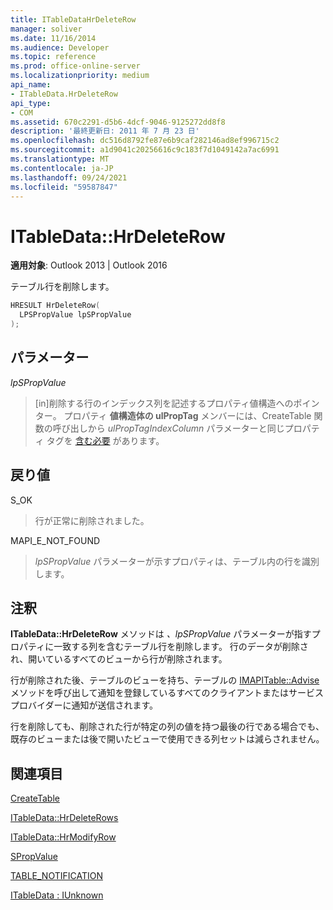 ```yaml
---
title: ITableDataHrDeleteRow
manager: soliver
ms.date: 11/16/2014
ms.audience: Developer
ms.topic: reference
ms.prod: office-online-server
ms.localizationpriority: medium
api_name:
- ITableData.HrDeleteRow
api_type:
- COM
ms.assetid: 670c2291-d5b6-4dcf-9046-9125272dd8f8
description: '最終更新日: 2011 年 7 月 23 日'
ms.openlocfilehash: dc516d8792fe87e6b9caf282146ad8ef996715c2
ms.sourcegitcommit: a1d9041c20256616c9c183f7d1049142a7ac6991
ms.translationtype: MT
ms.contentlocale: ja-JP
ms.lasthandoff: 09/24/2021
ms.locfileid: "59587847"
---
```

# <a name="itabledatahrdeleterow"></a>ITableData::HrDeleteRow

  
  
**適用対象**: Outlook 2013 | Outlook 2016 
  
テーブル行を削除します。
  
```cpp
HRESULT HrDeleteRow(
  LPSPropValue lpSPropValue
);
```

## <a name="parameters"></a>パラメーター

 _lpSPropValue_
  
> [in]削除する行のインデックス列を記述するプロパティ値構造へのポインター。 プロパティ **値構造体の ulPropTag** メンバーには、CreateTable 関数の呼び出しから  _ulPropTagIndexColumn_ パラメーターと同じプロパティ タグを [含む必要](createtable.md) があります。 
    
## <a name="return-value"></a>戻り値

S_OK 
  
> 行が正常に削除されました。
    
MAPI_E_NOT_FOUND 
  
> _lpSPropValue_ パラメーターが示すプロパティは、テーブル内の行を識別します。 
    
## <a name="remarks"></a>注釈

**ITableData::HrDeleteRow** メソッドは _、lpSPropValue_ パラメーターが指すプロパティに一致する列を含むテーブル行を削除します。 行のデータが削除され、開いているすべてのビューから行が削除されます。 
  
行が削除された後、テーブルのビューを持ち、テーブルの [IMAPITable::Advise](imapitable-advise.md) メソッドを呼び出して通知を登録しているすべてのクライアントまたはサービス プロバイダーに通知が送信されます。 
  
行を削除しても、削除された行が特定の列の値を持つ最後の行である場合でも、既存のビューまたは後で開いたビューで使用できる列セットは減らされません。
  
## <a name="see-also"></a>関連項目



[CreateTable](createtable.md)
  
[ITableData::HrDeleteRows](itabledata-hrdeleterows.md)
  
[ITableData::HrModifyRow](itabledata-hrmodifyrow.md)
  
[SPropValue](spropvalue.md)
  
[TABLE_NOTIFICATION](table_notification.md)
  
[ITableData : IUnknown](itabledataiunknown.md)

